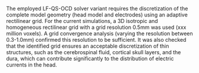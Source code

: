 The employed LF-QS-OCD solver variant requires the discretization of the complete model geometry
(head model and electrodes) using an adaptive rectilinear grid. For the current simulations, a 3D isotropic 
and homogeneous rectilinear grid with a grid resolution 0.5mm was used (xxx million voxels). A grid convergence analysis (varying the resolution between 0.3-1.0mm) confirmed this resolution to be sufficient. It was also checked that the identified grid ensures an acceptable discretization of thin structures, such as the cerebrospinal fluid, cortical skull layers, and the dura, which can contribute significantly to the distribution of electric currents in the head.
